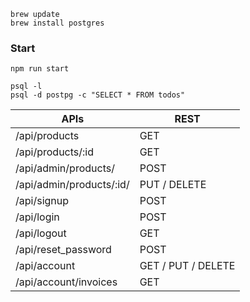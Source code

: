
```
brew update
brew install postgres
```

### Start
```
npm run start
```

```
psql -l
psql -d postpg -c "SELECT * FROM todos"
```

| APIs | REST | 
| --- |---| 
| /api/products | GET | 
| /api/products/:id | GET | 
| /api/admin/products/ | POST | 
| /api/admin/products/:id/ | PUT / DELETE | 
| /api/signup | POST | 
| /api/login | POST | 
| /api/logout | GET | 
| /api/reset_password | POST | 
| /api/account | GET / PUT / DELETE | 
| /api/account/invoices | GET | 

